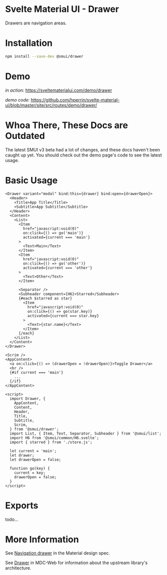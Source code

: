# Svelte Material UI - Drawer

Drawers are navigation areas.

# Installation

```sh
npm install --save-dev @smui/drawer
```

# Demo

_in action:_ https://sveltematerialui.com/demo/drawer

_demo code:_ https://github.com/hperrin/svelte-material-ui/blob/master/site/src/routes/demo/drawer/

# Whoa There, These Docs are Outdated

The latest SMUI v3 beta had a lot of changes, and these docs haven't been caught up yet. You should check out the demo page's code to see the latest usage.

# Basic Usage

```svelte
<Drawer variant="modal" bind:this={drawer} bind:open={drawerOpen}>
  <Header>
    <Title>App Title</Title>
    <Subtitle>App Subtitle</Subtitle>
  </Header>
  <Content>
    <List>
      <Item
        href="javascript:void(0)"
        on:click={() => go('main')}
        activated={current === 'main'}
      >
        <Text>Main</Text>
      </Item>
      <Item
        href="javascript:void(0)"
        on:click={() => go('other')}
        activated={current === 'other'}
      >
        <Text>Other</Text>
      </Item>

      <Separator />
      <Subheader component={H6}>Starred</Subheader>
      {#each $starred as star}
        <Item
          href="javascript:void(0)"
          on:click={() => go(star.key)}
          activated={current === star.key}
        >
          <Text>{star.name}</Text>
        </Item>
      {/each}
    </List>
  </Content>
</Drawer>

<Scrim />
<AppContent>
  <a on:click={() => (drawerOpen = !drawerOpen)}>Toggle Drawer</a>
  <br />
  {#if current === 'main'}
    ...
  {/if}
</AppContent>

<script>
  import Drawer, {
    AppContent,
    Content,
    Header,
    Title,
    Subtitle,
    Scrim,
  } from '@smui/drawer';
  import List, { Item, Text, Separator, Subheader } from '@smui/list';
  import H6 from '@smui/common/H6.svelte';
  import { starred } from './store.js';

  let current = 'main';
  let drawer;
  let drawerOpen = false;

  function go(key) {
    current = key;
    drawerOpen = false;
  }
</script>
```

# Exports

todo...

# More Information

See [Navigation drawer](https://material.io/components/navigation-drawer) in the Material design spec.

See [Drawer](https://github.com/material-components/material-components-web/tree/v10.0.0/packages/mdc-drawer) in MDC-Web for information about the upstream library's architecture.
